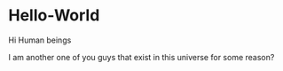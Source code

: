 # Hello-World

Hi Human beings

I am another one of you guys that exist in this universe for some reason? 
